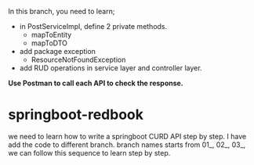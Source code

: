 In this branch, you need to learn; 
* in PostServiceImpl, define 2 private methods.
   * mapToEntity
   * mapToDTO
* add package exception
  * ResourceNotFoundException
* add RUD operations in service layer and controller layer.

**Use Postman to call each API to check the response.**

# springboot-redbook

we need to learn how to write a springboot CURD API step by step. I have add the code to different branch. branch names starts from 01_, 02_, 03_, we can follow this sequence to learn step by step.

